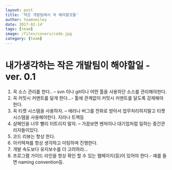 ```yaml
---
layout: post
title: '작은 개발팀에서 꼭 해야할것들' 
author: teamsmiley 
date: 2017-02-14'
tags: [team]
image: /files/covers/code.jpg
category: {team}
---
```


# 내가생각하는 작은 개발팀이 해야할일  - ver. 0.1 

1.	꼭 소스 관리를 한다.. – svn 이나 git이나 어떤 툴을 사용하던 소스를 관리해야한다.
2.	꼭 커밋시 커맨트를 달게 한다…- 툴에 관계없이 커밋시 커맨트를 달도록 강제해야한다.
3.	꼭 티켓 시스템을 사용하자. – 에러나 버그를 전화로 받아서 업무처리하지말고 티켓시스템을 사용해야한다. 지라나 트랙등 
4.	샴페인을 너무 빨리 터트리지 말자. – 가끔보면 벤처이나 대기업처럼 일하는 중간관리자들이있다. 
5.	코드 리뷰는 항상 한다.
6.	아키텍쳐를 항상 생각하고 미팅하며 진행한다.
7.	개발 속도보다 유지보수를 더 고려하라…
8.	프로그램 가이드 라인을 항상 확인 할 수 있는 웹페이지(등)이 있어야 한다.- 예를 들면 naming convention등.












